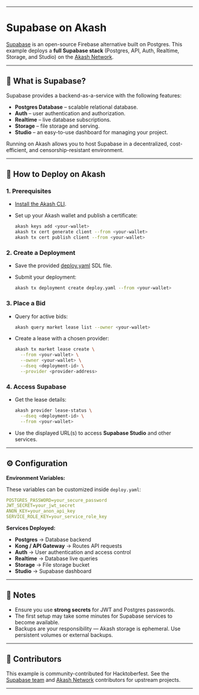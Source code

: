 
---

# Supabase on Akash

[Supabase](https://supabase.com/) is an open-source Firebase alternative built on Postgres.
This example deploys a **full Supabase stack** (Postgres, API, Auth, Realtime, Storage, and Studio) on the [Akash Network](https://akash.network).

---

## 📖 What is Supabase?

Supabase provides a backend-as-a-service with the following features:

* **Postgres Database** – scalable relational database.
* **Auth** – user authentication and authorization.
* **Realtime** – live database subscriptions.
* **Storage** – file storage and serving.
* **Studio** – an easy-to-use dashboard for managing your project.

Running on Akash allows you to host Supabase in a decentralized, cost-efficient, and censorship-resistant environment.

---

## 🚀 How to Deploy on Akash

### 1. Prerequisites

* [Install the Akash CLI](https://akash.network/docs/cli/).
* Set up your Akash wallet and publish a certificate:

  ```bash
  akash keys add <your-wallet>
  akash tx cert generate client --from <your-wallet>
  akash tx cert publish client --from <your-wallet>
  ```

### 2. Create a Deployment

* Save the provided [deploy.yaml](./deploy.yaml) SDL file.
* Submit your deployment:

  ```bash
  akash tx deployment create deploy.yaml --from <your-wallet>
  ```

### 3. Place a Bid

* Query for active bids:

  ```bash
  akash query market lease list --owner <your-wallet>
  ```
* Create a lease with a chosen provider:

  ```bash
  akash tx market lease create \
    --from <your-wallet> \
    --owner <your-wallet> \
    --dseq <deployment-id> \
    --provider <provider-address>
  ```

### 4. Access Supabase

* Get the lease details:

  ```bash
  akash provider lease-status \
    --dseq <deployment-id> \
    --from <your-wallet>
  ```
* Use the displayed URL(s) to access **Supabase Studio** and other services.

---

## ⚙️ Configuration

**Environment Variables:**

These variables can be customized inside `deploy.yaml`:

```yaml
POSTGRES_PASSWORD=your_secure_password
JWT_SECRET=your_jwt_secret
ANON_KEY=your_anon_api_key
SERVICE_ROLE_KEY=your_service_role_key
```

**Services Deployed:**

* **Postgres** → Database backend
* **Kong / API Gateway** → Routes API requests
* **Auth** → User authentication and access control
* **Realtime** → Database live queries
* **Storage** → File storage bucket
* **Studio** → Supabase dashboard

---

## 📌 Notes

* Ensure you use **strong secrets** for JWT and Postgres passwords.
* The first setup may take some minutes for Supabase services to become available.
* Backups are your responsibility — Akash storage is ephemeral. Use persistent volumes or external backups.

---

## 👥 Contributors

This example is community-contributed for Hacktoberfest.
See the [Supabase team](https://github.com/supabase) and [Akash Network](https://github.com/ovrclk) contributors for upstream projects.

---
